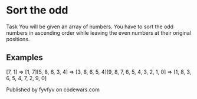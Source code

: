 # Sort the odd

Task
You will be given an array of numbers. You have to sort the odd numbers in ascending order while leaving the even numbers at their original positions.

## Examples

[7, 1] => [1, 7][5, 8, 6, 3, 4] => [3, 8, 6, 5, 4][9, 8, 7, 6, 5, 4, 3, 2, 1, 0] => [1, 8, 3, 6, 5, 4, 7, 2, 9, 0]

Published by fyvfyv on codewars.com
